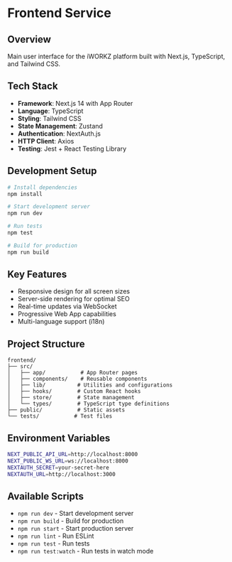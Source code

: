 # Frontend Service

## Overview
Main user interface for the iWORKZ platform built with Next.js, TypeScript, and Tailwind CSS.

## Tech Stack
- **Framework**: Next.js 14 with App Router
- **Language**: TypeScript
- **Styling**: Tailwind CSS
- **State Management**: Zustand
- **Authentication**: NextAuth.js
- **HTTP Client**: Axios
- **Testing**: Jest + React Testing Library

## Development Setup
```bash
# Install dependencies
npm install

# Start development server
npm run dev

# Run tests
npm test

# Build for production
npm run build
```

## Key Features
- Responsive design for all screen sizes
- Server-side rendering for optimal SEO
- Real-time updates via WebSocket
- Progressive Web App capabilities
- Multi-language support (i18n)

## Project Structure
```
frontend/
├── src/
│   ├── app/           # App Router pages
│   ├── components/    # Reusable components
│   ├── lib/          # Utilities and configurations
│   ├── hooks/        # Custom React hooks
│   ├── store/        # State management
│   └── types/        # TypeScript type definitions
├── public/           # Static assets
└── tests/           # Test files
```

## Environment Variables
```bash
NEXT_PUBLIC_API_URL=http://localhost:8000
NEXT_PUBLIC_WS_URL=ws://localhost:8000
NEXTAUTH_SECRET=your-secret-here
NEXTAUTH_URL=http://localhost:3000
```

## Available Scripts
- `npm run dev` - Start development server
- `npm run build` - Build for production
- `npm run start` - Start production server
- `npm run lint` - Run ESLint
- `npm run test` - Run tests
- `npm run test:watch` - Run tests in watch mode